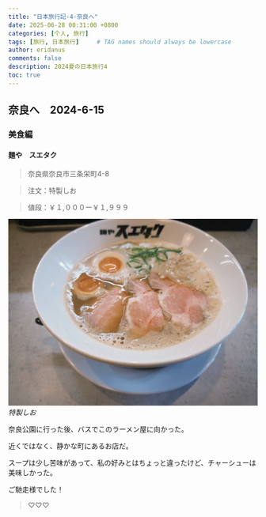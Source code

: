 ```yaml
---
title: "日本旅行記-4-奈良へ"
date: 2025-06-28 00:31:00 +0800
categories: [个人, 旅行]
tags: [旅行, 日本旅行]     # TAG names should always be lowercase
author: eridanus
comments: false
description: 2024夏の日本旅行4
toc: true
---
```


## 奈良へ　2024-6-15

### 美食編

#### **麺や　スエタク**

> 奈良県奈良市三条栄町4-8

> 注文：特製しお

> 値段：￥１,０００ー￥１,９９９

![](/assets/img/post_img/2025-06-27/fxn%202024-06-15%20131544.960.JPG)
_特製しお_

奈良公園に行った後、バスでこのラーメン屋に向かった。  

近くではなく、静かな町にあるお店だ。

スープは少し苦味があって、私の好みとはちょっと違ったけど、チャーシューは美味しかった。

ご馳走様でした！

> ♡♡♡